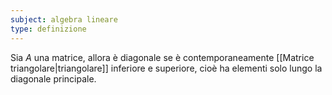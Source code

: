 ```yaml
---
subject: algebra lineare
type: definizione
---
```

Sia $A$ una matrice, allora è diagonale se è contemporaneamente [[Matrice triangolare|triangolare]] inferiore e superiore, cioè ha elementi solo lungo la diagonale principale.